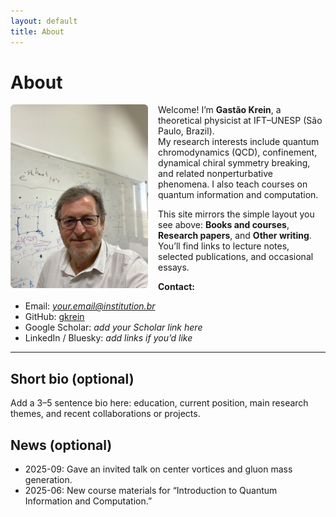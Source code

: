 ```yaml
---
layout: default
title: About
---
```


# About

<img src="/assets/images/gkrein.jpg" alt="Photo of Gastão Krein" style="max-width: 220px; float: left; margin: 0 1rem 1rem 0; border-radius: 6px;">

Welcome! I’m **Gastão Krein**, a theoretical physicist at IFT–UNESP (São Paulo, Brazil).  
My research interests include quantum chromodynamics (QCD), confinement, dynamical chiral symmetry breaking, and related nonperturbative phenomena. I also teach courses on quantum information and computation.

This site mirrors the simple layout you see above: **Books and courses**, **Research papers**, and **Other writing**. You’ll find links to lecture notes, selected publications, and occasional essays.

**Contact:**  
- Email: *your.email@institution.br*  
- GitHub: [gkrein](https://github.com/gkrein)  
- Google Scholar: *add your Scholar link here*  
- LinkedIn / Bluesky: *add links if you’d like*

---

## Short bio (optional)
Add a 3–5 sentence bio here: education, current position, main research themes, and recent collaborations or projects.

## News (optional)
- 2025-09: Gave an invited talk on center vortices and gluon mass generation.  
- 2025-06: New course materials for “Introduction to Quantum Information and Computation.”

<!-- If you prefer the photo centered above the text, replace the <img> above with:
<img src="/assets/images/me.jpg" alt="Photo of Gastão Krein" style="display:block; margin:0 auto 1rem; max-width: 260px; border-radius: 6px;">
and remove "float: left" so the text doesn’t wrap.
-->
